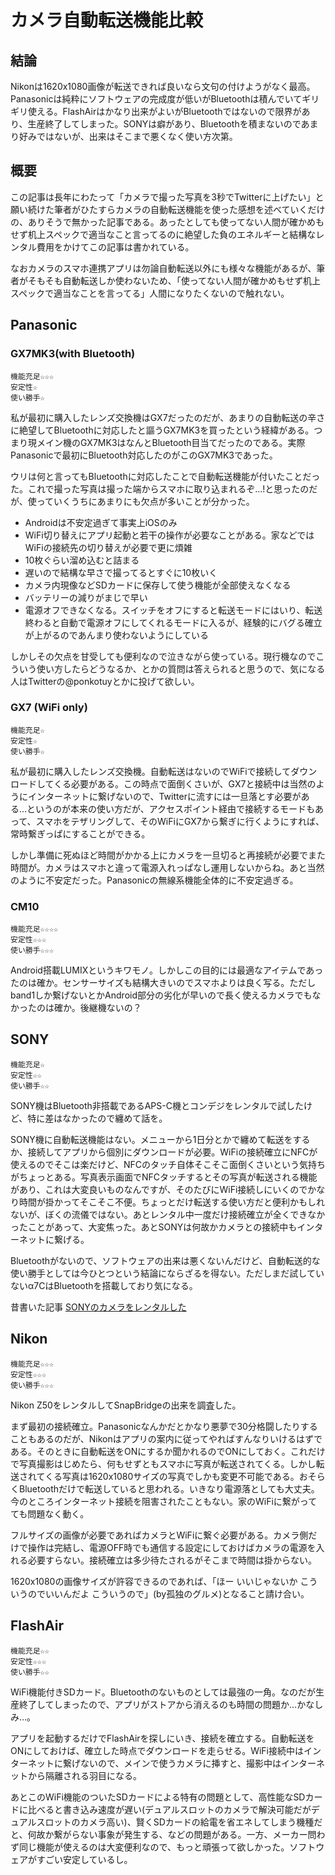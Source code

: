 # カメラ自動転送機能比較
## 結論
Nikonは1620x1080画像が転送できれば良いなら文句の付けようがなく最高。Panasonicは純粋にソフトウェアの完成度が低いがBluetoothは積んでいてギリギリ使える。FlashAirはかなり出来がよいがBluetoothではないので限界があり、生産終了してしまった。SONYは癖があり、Bluetoothを積まないのであまり好みではないが、出来はそこまで悪くなく使い方次第。

## 概要
この記事は長年にわたって「カメラで撮った写真を3秒でTwitterに上げたい」と願い続けた筆者がひたすらカメラの自動転送機能を使った感想を述べていくだけの、ありそうで無かった記事である。あったとしても使ってない人間が確かめもせず机上スペックで適当なこと言ってるのに絶望した負のエネルギーと結構なレンタル費用をかけてこの記事は書かれている。

なおカメラのスマホ連携アプリは勿論自動転送以外にも様々な機能があるが、筆者がそもそも自動転送しか使わないため、「使ってない人間が確かめもせず机上スペックで適当なことを言ってる」人間になりたくないので触れない。

## Panasonic
### GX7MK3(with Bluetooth)
```
機能充足☆☆☆
安定性☆
使い勝手☆
```
私が最初に購入したレンズ交換機はGX7だったのだが、あまりの自動転送の辛さに絶望してBluetoothに対応したと謳うGX7MK3を買ったという経緯がある。つまり現メイン機のGX7MK3はなんとBluetooth目当てだったのである。実際Panasonicで最初にBluetooth対応したのがこのGX7MK3であった。

ウリは何と言ってもBluetoothに対応したことで自動転送機能が付いたことだった。これで撮った写真は撮った端からスマホに取り込まれるぞ…!と思ったのだが、使っていくうちにあまりにも欠点が多いことが分かった。

- Androidは不安定過ぎて事実上iOSのみ
- WiFi切り替えにアプリ起動と若干の操作が必要なことがある。家などではWiFiの接続先の切り替えが必要で更に煩雑
- 10枚ぐらい溜め込むと詰まる
- 遅いので結構な早さで撮ってるとすぐに10枚いく
- カメラ内現像などSDカードに保存して使う機能が全部使えなくなる
- バッテリーの減りがまじで早い
- 電源オフできなくなる。スイッチをオフにすると転送モードにはいり、転送終わると自動で電源オフにしてくれるモードに入るが、経験的にバグる確立が上がるのであんまり使わないようにしている

しかしその欠点を甘受しても便利なので泣きながら使っている。現行機なのでこういう使い方したらどうなるか、とかの質問は答えられると思うので、気になる人はTwitterの@ponkotuyとかに投げて欲しい。

### GX7 (WiFi only)
```
機能充足☆
安定性☆
使い勝手☆
```
私が最初に購入したレンズ交換機。自動転送はないのでWiFiで接続してダウンロードしてくる必要がある。この時点で面倒くさいが、GX7と接続中は当然のようにインターネットに繋げないので、Twitterに流すには一旦落とす必要がある…というのが本来の使い方だが、アクセスポイント経由で接続するモードもあって、スマホをテザリングして、そのWiFiにGX7から繋ぎに行くようにすれば、常時繋ぎっぱにすることができる。

しかし準備に死ぬほど時間がかかる上にカメラを一旦切ると再接続が必要でまた時間が。カメラはスマホと違って電源入れっぱなし運用しないからね。あと当然のように不安定だった。Panasonicの無線系機能全体的に不安定過ぎる。

### CM10
```
機能充足☆☆☆☆
安定性☆☆☆
使い勝手☆☆☆
```
Android搭載LUMIXというキワモノ。しかしこの目的には最適なアイテムであったのは確か。センサーサイズも結構大きいのでスマホよりは良く写る。ただしband1しか繋げないとかAndroid部分の劣化が早いので長く使えるカメラでもなかったのは確か。後継機ないの？

## SONY
```
機能充足☆
安定性☆☆
使い勝手☆☆
```

SONY機はBluetooth非搭載であるAPS-C機とコンデジをレンタルで試したけど、特に差はなかったので纏めて話を。

SONY機に自動転送機能はない。メニューから1日分とかで纏めて転送をするか、接続してアプリから個別にダウンロードが必要。WiFiの接続確立にNFCが使えるのでそこは楽だけど、NFCのタッチ自体そこそこ面倒くさいという気持ちがちょっとある。写真表示画面でNFCタッチするとその写真が転送される機能があり、これは大変良いものなんですが、そのたびにWiFi接続しにいくのでかなり時間が掛かってそこそこ不便。ちょっとだけ転送する使い方だと便利かもしれないが、ぼくの流儀ではない。あとレンタル中一度だけ接続確立が全くできなかったことがあって、大変焦った。あとSONYは何故かカメラとの接続中もインターネットに繋げる。

Bluetoothがないので、ソフトウェアの出来は悪くないんだけど、自動転送的な使い勝手としては今ひとつという結論にならざるを得ない。ただしまだ試していないα7CはBluetoothを搭載しており気になる。

昔書いた記事 [SONYのカメラをレンタルした](../sony-camera-sp/)

## Nikon
```
機能充足☆☆☆
安定性☆☆☆
使い勝手☆☆☆
```

Nikon Z50をレンタルしてSnapBridgeの出来を調査した。

まず最初の接続確立。Panasonicなんかだとかなり悪夢で30分格闘したりすることもあるのだが、Nikonはアプリの案内に従ってやればすんなりいけるはずである。そのときに自動転送をONにするか聞かれるのでONにしておく。これだけで写真撮影はじめたら、何もせずともスマホに写真が転送されてくる。しかし転送されてくる写真は1620x1080サイズの写真でしかも変更不可能である。おそらくBluetoothだけで転送していると思われる。いきなり電源落としても大丈夫。今のところインターネット接続を阻害されたこともない。家のWiFiに繋がってても問題なく動く。

フルサイズの画像が必要であればカメラとWiFiに繋ぐ必要がある。カメラ側だけで操作は完結し、電源OFF時でも通信する設定にしておけばカメラの電源を入れる必要すらない。接続確立は多少待たされるがそこまで時間は掛からない。

1620x1080の画像サイズが許容できるのであれば、「ほー いいじゃないか こういうのでいいんだよ こういうので」(by孤独のグルメ)となること請け合い。

## FlashAir
```
機能充足☆☆
安定性☆☆☆
使い勝手☆☆
```

WiFi機能付きSDカード。Bluetoothのないものとしては最強の一角。なのだが生産終了してしまったので、アプリがストアから消えるのも時間の問題か…かなしみ…。

アプリを起動するだけでFlashAirを探しにいき、接続を確立する。自動転送をONにしておけば、確立した時点でダウンロードを走らせる。WiFi接続中はインターネットに繋げないので、メインで使うカメラに挿すと、撮影中はインターネットから隔離される羽目になる。

あとこのWiFi機能のついたSDカードによる特有の問題として、高性能なSDカードに比べると書き込み速度が遅い(デュアルスロットのカメラで解決可能だがデュアルスロットのカメラ高い)、賢くSDカードの給電を省エネしてしまう機種だと、何故か繋がらない事象が発生する、などの問題がある。一方、メーカー問わず同じ機能が使えるのは大変便利なので、もっと頑張って欲しかった。ソフトウェアがすごい安定しているし。
